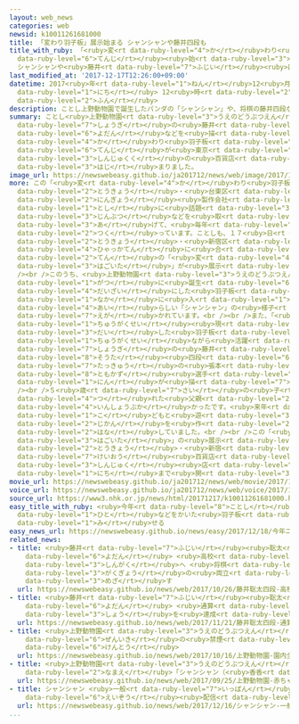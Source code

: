 ```yaml
---
layout: web_news
categories: web
newsid: k10011261681000
title: 「変わり羽子板」展示始まる シャンシャンや藤井四段も
title_with_ruby: 「<ruby>変<rt data-ruby-level="4">か</rt></ruby>わり<ruby>羽子板<rt data-ruby-level="3">はごいた</rt></ruby>」<ruby>展示<rt
  data-ruby-level="6">てんじ</rt></ruby><ruby>始<rt data-ruby-level="3">はじ</rt></ruby>まる
  シャンシャンや<ruby>藤井<rt data-ruby-level="7">ふじい</rt></ruby><ruby>四段<rt data-ruby-level="6">よだん</rt></ruby>も
last_modified_at: '2017-12-17T12:26:00+09:00'
datetime: 2017<ruby>年<rt data-ruby-level="1">ねん</rt></ruby>12<ruby>月<rt data-ruby-level="1">がつ</rt></ruby>17<ruby>日<rt
  data-ruby-level="1">にち</rt></ruby> 12<ruby>時<rt data-ruby-level="2">じ</rt></ruby>26<ruby>分<rt
  data-ruby-level="2">ふん</rt></ruby>
description: ことし上野動物園で誕生したパンダの「シャンシャン」や、将棋の藤井四段などを描いた「変わり羽子板」の展示が東京・新宿区の百貨店で始まりました。
summary: ことし<ruby>上野動物園<rt data-ruby-level="3">うえのどうぶつえん</rt></ruby>で<ruby>誕生<rt data-ruby-level="6">たんじょう</rt></ruby>したパンダの「シャンシャン」や、<ruby>将棋<rt
  data-ruby-level="7">しょうぎ</rt></ruby>の<ruby>藤井<rt data-ruby-level="7">ふじい</rt></ruby><ruby>四段<rt
  data-ruby-level="6">よだん</rt></ruby>などを<ruby>描<rt data-ruby-level="7">えが</rt></ruby>いた「<ruby>変<rt
  data-ruby-level="4">か</rt></ruby>わり<ruby>羽子板<rt data-ruby-level="3">はごいた</rt></ruby>」の<ruby>展示<rt
  data-ruby-level="6">てんじ</rt></ruby>が<ruby>東京<rt data-ruby-level="2">とうきょう</rt></ruby>・<ruby>新宿区<rt
  data-ruby-level="3">しんじゅくく</rt></ruby>の<ruby>百貨店<rt data-ruby-level="4">ひゃっかてん</rt></ruby>で<ruby>始<rt
  data-ruby-level="3">はじ</rt></ruby>まりました。
image_url: https://newswebeasy.github.io/ja201712/news/web/image/2017/12/17/K10011261681_1712171228_1712171238_01_03.jpg
more: この「<ruby>変<rt data-ruby-level="4">か</rt></ruby>わり<ruby>羽子板<rt data-ruby-level="3">はごいた</rt></ruby>」は、<ruby>東京<rt
  data-ruby-level="2">とうきょう</rt></ruby>・<ruby>台東区<rt data-ruby-level="3">たいとうく</rt></ruby>の<ruby>人形<rt
  data-ruby-level="2">にんぎょう</rt></ruby><ruby>製作会社<rt data-ruby-level="5">せいさくがいしゃ</rt></ruby>がその<ruby>年<rt
  data-ruby-level="1">とし</rt></ruby>に<ruby>話題<rt data-ruby-level="3">わだい</rt></ruby>となった<ruby>人物<rt
  data-ruby-level="3">じんぶつ</rt></ruby>などを<ruby>取<rt data-ruby-level="3">と</rt></ruby>り<ruby>上<rt
  data-ruby-level="3">あ</rt></ruby>げて、<ruby>毎年<rt data-ruby-level="2">まいとし</rt></ruby><ruby>作<rt
  data-ruby-level="2">つく</rt></ruby>っています。ことしも、１７<ruby>日<rt data-ruby-level="1">にち</rt></ruby>から<ruby>東京<rt
  data-ruby-level="2">とうきょう</rt></ruby>・<ruby>新宿区<rt data-ruby-level="3">しんじゅくく</rt></ruby>の<ruby>百貨店<rt
  data-ruby-level="4">ひゃっかてん</rt></ruby>に<ruby>合<rt data-ruby-level="2">あ</rt></ruby>わせて８<ruby>点<rt
  data-ruby-level="2">てん</rt></ruby>の「<ruby>変<rt data-ruby-level="4">か</rt></ruby>わり<ruby>羽子板<rt
  data-ruby-level="3">はごいた</rt></ruby>」が<ruby>展示<rt data-ruby-level="6">てんじ</rt></ruby>されています。<br
  /><br />このうち、<ruby>上野動物園<rt data-ruby-level="3">うえのどうぶつえん</rt></ruby>でことし６<ruby>月<rt
  data-ruby-level="1">がつ</rt></ruby>に<ruby>誕生<rt data-ruby-level="6">たんじょう</rt></ruby>したパンダの「シャンシャン」を<ruby>題材<rt
  data-ruby-level="4">だいざい</rt></ruby>にした<ruby>羽子板<rt data-ruby-level="3">はごいた</rt></ruby>は、かごの<ruby>中<rt
  data-ruby-level="1">なか</rt></ruby>に<ruby>入<rt data-ruby-level="1">はい</rt></ruby>った<ruby>愛<rt
  data-ruby-level="4">あい</rt></ruby>らしい「シャンシャン」の<ruby>様子<rt data-ruby-level="3">ようす</rt></ruby>が<ruby>描<rt
  data-ruby-level="7">えが</rt></ruby>かれています。<br /><br />また、「<ruby>天才<rt data-ruby-level="2">てんさい</rt></ruby><ruby>中学生<rt
  data-ruby-level="1">ちゅうがくせい</rt></ruby><ruby>現<rt data-ruby-level="5">あらわ</rt></ruby>る」と<ruby>題<rt
  data-ruby-level="3">だい</rt></ruby>した<ruby>羽子板<rt data-ruby-level="3">はごいた</rt></ruby>はことし<ruby>中学生<rt
  data-ruby-level="1">ちゅうがくせい</rt></ruby>ながら<ruby>活躍<rt data-ruby-level="7">かつやく</rt></ruby>した<ruby>将棋<rt
  data-ruby-level="7">しょうぎ</rt></ruby>の<ruby>藤井<rt data-ruby-level="7">ふじい</rt></ruby><ruby>聡太<rt
  data-ruby-level="8">そうた</rt></ruby><ruby>四段<rt data-ruby-level="6">よだん</rt></ruby>と<ruby>卓球<rt
  data-ruby-level="7">たっきゅう</rt></ruby>の<ruby>張本<rt data-ruby-level="5">はりもと</rt></ruby><ruby>智和<rt
  data-ruby-level="8">ともかず</rt></ruby><ruby>選手<rt data-ruby-level="4">せんしゅ</rt></ruby>の２<ruby>人<rt
  data-ruby-level="1">にん</rt></ruby>が<ruby>描<rt data-ruby-level="7">えが</rt></ruby>かれています。<br
  /><br />５<ruby>歳<rt data-ruby-level="7">さい</rt></ruby>の<ruby>子<rt data-ruby-level="1">こ</rt></ruby>どもを<ruby>連<rt
  data-ruby-level="4">つ</rt></ruby>れた<ruby>父親<rt data-ruby-level="2">ちちおや</rt></ruby>は「ことしはシャンシャンが<ruby>印象深<rt
  data-ruby-level="4">いんしょうぶか</rt></ruby>かったです。<ruby>来年<rt data-ruby-level="2">らいねん</rt></ruby>も<ruby>子<rt
  data-ruby-level="1">こ</rt></ruby>どもと<ruby>遊<rt data-ruby-level="3">あそ</rt></ruby>ぶ<ruby>時間<rt
  data-ruby-level="2">じかん</rt></ruby>を<ruby>作<rt data-ruby-level="2">つく</rt></ruby>りたいです」と<ruby>話<rt
  data-ruby-level="2">はな</rt></ruby>していました。<br /><br />この「<ruby>変<rt data-ruby-level="4">か</rt></ruby>わり<ruby>羽子板<rt
  data-ruby-level="3">はごいた</rt></ruby>」の<ruby>展示<rt data-ruby-level="6">てんじ</rt></ruby>は、<ruby>東京<rt
  data-ruby-level="2">とうきょう</rt></ruby>・<ruby>新宿<rt data-ruby-level="3">しんじゅく</rt></ruby>の<ruby>京王<rt
  data-ruby-level="7">けいおう</rt></ruby><ruby>百貨店<rt data-ruby-level="4">ひゃっかてん</rt></ruby><ruby>新宿<rt
  data-ruby-level="3">しんじゅく</rt></ruby><ruby>店<rt data-ruby-level="2">てん</rt></ruby>で１９<ruby>日<rt
  data-ruby-level="1">にち</rt></ruby>まで<ruby>開<rt data-ruby-level="3">ひら</rt></ruby>かれています。
movie_url: https://newswebeasy.github.io/ja201712/news/web/movie/2017/12/17/k10011261681_201712171228_201712171237.mp4
voice_url: https://newswebeasy.github.io/ja201712/news/web/voice/2017/12/17/k10011261681_201712171228_201712171237.mp3
source_url: https://www3.nhk.or.jp/news/html/20171217/k10011261681000.html
easy_title_with_ruby: <ruby>今年<rt data-ruby-level="8">ことし</rt></ruby>ニュースになった<ruby>人<rt
  data-ruby-level="1">ひと</rt></ruby>などをかいた<ruby>羽子板<rt data-ruby-level="3">はごいた</rt></ruby>を<ruby>見<rt
  data-ruby-level="1">み</rt></ruby>せる
easy_news_url: https://newswebeasy.github.io/news/easy/2017/12/18/今年ニュースになった人などをかいた羽子板を見せる
related_news:
- title: <ruby>藤井<rt data-ruby-level="7">ふじい</rt></ruby><ruby>聡太<rt data-ruby-level="8">そうた</rt></ruby><ruby>四段<rt
    data-ruby-level="6">よだん</rt></ruby> <ruby>高校<rt data-ruby-level="2">こうこう</rt></ruby><ruby>進学<rt
    data-ruby-level="3">しんがく</rt></ruby>へ <ruby>将棋<rt data-ruby-level="7">しょうぎ</rt></ruby>と<ruby>学業<rt
    data-ruby-level="3">がくぎょう</rt></ruby>の<ruby>両立<rt data-ruby-level="3">りょうりつ</rt></ruby><ruby>目指<rt
    data-ruby-level="3">めざ</rt></ruby>す
  url: https://newswebeasy.github.io/news/web/2017/10/26/藤井聡太四段-高校進学へ-将棋と学業の両立目指す
- title: <ruby>藤井<rt data-ruby-level="7">ふじい</rt></ruby><ruby>聡太<rt data-ruby-level="8">そうた</rt></ruby><ruby>四段<rt
    data-ruby-level="6">よだん</rt></ruby> <ruby>通算<rt data-ruby-level="2">つうさん</rt></ruby>50<ruby>勝<rt
    data-ruby-level="3">しょう</rt></ruby>を<ruby>達成<rt data-ruby-level="4">たっせい</rt></ruby>
  url: https://newswebeasy.github.io/news/web/2017/11/21/藤井聡太四段-通算50勝を達成
- title: <ruby>上野動物園<rt data-ruby-level="3">うえのどうぶつえん</rt></ruby> <ruby>園内<rt data-ruby-level="2">えんない</rt></ruby><ruby>全域<rt
    data-ruby-level="6">ぜんいき</rt></ruby>の<ruby>禁煙<rt data-ruby-level="7">きんえん</rt></ruby>を<ruby>検討<rt
    data-ruby-level="6">けんとう</rt></ruby>
  url: https://newswebeasy.github.io/news/web/2017/10/16/上野動物園-園内全域の禁煙を検討
- title: <ruby>上野動物園<rt data-ruby-level="3">うえのどうぶつえん</rt></ruby> <ruby>赤<rt data-ruby-level="1">あか</rt></ruby>ちゃんパンダの<ruby>名前<rt
    data-ruby-level="2">なまえ</rt></ruby>「シャンシャン（<ruby>香香<rt data-ruby-level="8">こうこ</rt></ruby>）」に
  url: https://newswebeasy.github.io/news/web/2017/09/25/上野動物園-赤ちゃんパンダの名前シャンシャン香香に
- title: シャンシャン <ruby>一般<rt data-ruby-level="7">いっぱん</rt></ruby><ruby>公開<rt data-ruby-level="3">こうかい</rt></ruby>にあわせてライブ<ruby>映像<rt
    data-ruby-level="6">えいぞう</rt></ruby><ruby>配信<rt data-ruby-level="4">はいしん</rt></ruby>へ
  url: https://newswebeasy.github.io/news/web/2017/12/16/シャンシャン-一般公開にあわせてライブ映像配信へ
...
```

